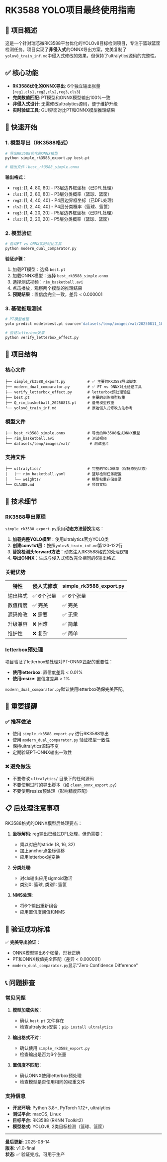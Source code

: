 # RK3588 YOLO项目最终使用指南

## 🎯 项目概述

这是一个针对瑞芯微RK3588平台优化的YOLOv8目标检测项目，专注于篮球篮筐检测任务。项目实现了**非侵入式**的ONNX导出方案，完美复制了`yolov8_train_inf.md`中侵入式修改的效果，但保持了ultralytics源码的完整性。

## ✅ 核心功能

- **RK3588优化的ONNX导出**: 6个独立输出张量 (`reg1,cls1,reg2,cls2,reg3,cls3`)
- **完美数值匹配**: PT模型和ONNX模型输出100%一致
- **非侵入式设计**: 无需修改ultralytics源码，便于维护升级
- **实时验证工具**: GUI界面对比PT和ONNX模型推理结果

## 🚀 快速开始

### 1. 模型导出（RK3588格式）

```bash
# 导出RK3588优化的ONNX模型
python simple_rk3588_export.py best.pt

# 输出文件：best_rk3588_simple.onnx
```

**输出格式**：
- `reg1`: [1, 4, 80, 80] - P3层边界框坐标（已DFL处理）
- `cls1`: [1, 2, 80, 80] - P3层分类概率（篮球、篮筐）
- `reg2`: [1, 4, 40, 40] - P4层边界框坐标（已DFL处理）
- `cls2`: [1, 2, 40, 40] - P4层分类概率（篮球、篮筐）
- `reg3`: [1, 4, 20, 20] - P5层边界框坐标（已DFL处理）
- `cls3`: [1, 2, 20, 20] - P5层分类概率（篮球、篮筐）

### 2. 模型验证

```bash
# 启动PT vs ONNX实时对比工具
python modern_dual_comparator.py
```

**验证步骤**：
1. 加载PT模型：选择 `best.pt`
2. 加载ONNX模型：选择 `best_rk3588_simple.onnx`
3. 选择测试视频：`rim_basketball.avi`
4. 点击播放，观察两个模型的推理结果
5. **预期结果**：置信度完全一致，差异 < 0.000001

### 3. 基础推理测试

```bash
# PT模型推理
yolo predict model=best.pt source='datasets/temp/images/val/20250811_100002_frame_000142.jpg'

# 验证letterbox效果
python verify_letterbox_effect.py
```

## 📁 项目结构

### 核心文件
```
├── simple_rk3588_export.py          # ✅ 主要的RK3588导出脚本
├── modern_dual_comparator.py        # ✅ PT vs ONNX对比验证工具
├── verify_letterbox_effect.py       # letterbox预处理验证
├── best.pt                          # 主要的训练模型权重
├── Q_rim_basketball_20250813.pt     # 备用模型权重
└── yolov8_train_inf.md              # 原始侵入式修改方法参考
```

### 模型文件
```
├── best_rk3588_simple.onnx          # 导出的RK3588格式ONNX模型
├── rim_basketball.avi               # 测试视频
└── datasets/temp/images/val/         # 测试图片
```

### 支持文件
```
├── ultralytics/                     # 完整的YOLO框架（保持原始状态）
│   ├── rim_basketball.yaml          # 篮球检测任务配置
│   └── weights/                     # 模型权重存储目录
└── CLAUDE.md                        # 项目文档
```

## 🔧 技术细节

### RK3588导出原理

`simple_rk3588_export.py`采用**动态方法替换**策略：

1. **加载完整YOLO模型**：使用ultralytics官方YOLO类
2. **创建conv1x1层**：按照`yolov8_train_inf.md`第120-122行
3. **替换检测头forward方法**：动态注入RK3588格式的处理逻辑
4. **导出ONNX**：生成与侵入式修改完全相同的6输出格式

### 关键优势

| 特性 | 侵入式修改 | simple_rk3588_export.py |
|------|------------|------------------------|
| 输出格式 | ✅ 6个张量 | ✅ 6个张量 |
| 数值精度 | ✅ 完美 | ✅ 完美 |
| 源码修改 | ❌ 需要 | ✅ 无需 |
| 升级兼容 | ❌ 困难 | ✅ 简单 |
| 维护性 | ❌ 复杂 | ✅ 简单 |

### letterbox预处理

项目验证了letterbox预处理对PT-ONNX匹配的重要性：
- **使用letterbox**: 置信度差异 < 0.01%
- **使用resize**: 置信度差异 > 1%

`modern_dual_comparator.py`默认使用letterbox确保完美匹配。

## 🚨 重要提醒

### ✅ 推荐做法
- 使用 `simple_rk3588_export.py` 进行RK3588导出
- 使用 `modern_dual_comparator.py` 验证模型一致性
- 保持ultralytics源码不变
- 定期验证PT-ONNX输出一致性

### ❌ 避免做法
- 不要修改 `ultralytics/` 目录下的任何源码
- 不要使用过时的导出脚本（如 `clean_onnx_export.py`）
- 不要使用resize预处理（影响精度匹配）

## 📋 后处理注意事项

RK3588格式的ONNX模型后处理要点：

1. **坐标解码**: reg输出已经过DFL处理，但仍需要：
   - 乘以对应的stride (8, 16, 32)
   - 加上anchor点坐标偏移
   - 应用letterbox逆变换

2. **分类处理**: 
   - 对cls输出应用sigmoid激活
   - 类别0: 篮球, 类别1: 篮筐

3. **NMS处理**: 
   - 将6个输出重新组合
   - 应用置信度阈值和NMS

## 🎉 验证成功标准

✅ **完美导出验证**：
- ONNX模型输出6个张量，形状正确
- PT和ONNX数值完全匹配（差异 < 0.000001）
- `modern_dual_comparator.py`显示"Zero Confidence Difference"

## 📞 问题排查

### 常见问题

1. **模型加载失败**：
   - 确认 `best.pt` 文件存在
   - 检查ultralytics安装：`pip install ultralytics`

2. **输出格式不对**：
   - 确认使用 `simple_rk3588_export.py`
   - 检查输出是否为6个张量

3. **置信度不匹配**：
   - 确认ONNX使用letterbox预处理
   - 检查模型是否使用相同的权重文件

### 支持信息

- **开发环境**: Python 3.8+, PyTorch 1.12+, ultralytics
- **测试平台**: macOS, Linux
- **目标平台**: RK3588 (RKNN Toolkit2)
- **模型格式**: YOLOv8, 2类目标检测（篮球、篮筐）

---

**最后更新**: 2025-08-14  
**版本**: v1.0-final  
**状态**: ✅ 验证完成，可用于生产
